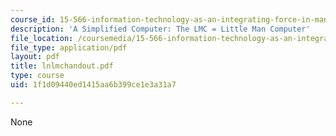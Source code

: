 ```yaml
---
course_id: 15-566-information-technology-as-an-integrating-force-in-manufacturing-spring-2003
description: 'A Simplified Computer: The LMC = Little Man Computer'
file_location: /coursemedia/15-566-information-technology-as-an-integrating-force-in-manufacturing-spring-2003/1f1d09440ed1415aa6b399ce1e3a31a7_lnlmchandout.pdf
file_type: application/pdf
layout: pdf
title: lnlmchandout.pdf
type: course
uid: 1f1d09440ed1415aa6b399ce1e3a31a7

---
```

None